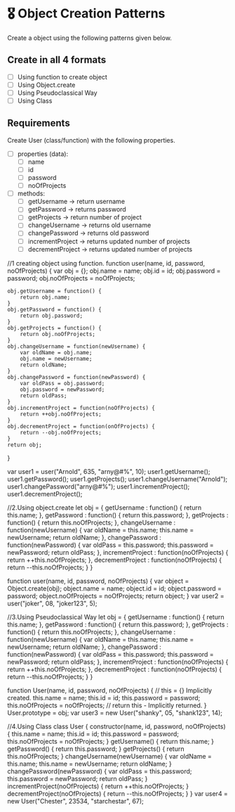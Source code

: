 # 🎖 Object Creation Patterns

Create a object using the following patterns given below.
## Create in all 4 formats
 * [ ] Using function to create object
 * [ ] Using Object.create
 * [ ] Using Pseudoclassical Way
 * [ ] Using Class

## Requirements
Create User (class/function) with the following properties.
* [ ] properties (data):
    * [ ] name
    * [ ] id
    * [ ] password
    * [ ] noOfProjects
* [ ] methods:
    * [ ] getUsername -> return username
    * [ ] getPassword -> returns password
    * [ ] getProjects -> return number of project
    * [ ] changeUsername -> returns old username
    * [ ] changePassword -> returns old password
    * [ ] incrementProject -> returns updated number of projects
    * [ ] decrementProject -> returns updated number of projects

//1 creating object using function.
function user(name, id, password, noOfProjects) {
    var obj = {};
    obj.name = name;
    obj.id = id;
    obj.password = password;
    obj.noOfProjects = noOfProjects;

    obj.getUsername = function() {
        return obj.name;
    }
    obj.getPassword = function() {
        return obj.password;
    }
    obj.getProjects = function() {
        return obj.noOfProjects;
    }
    obj.changeUsername = function(newUsername) {
        var oldName = obj.name;
        obj.name = newUsername;
        return oldName;
    }
    obj.changePassword = function(newPassword) {
        var oldPass = obj.password;
        obj.password = newPassword;
        return oldPass;
    }
    obj.incrementProject = function(noOfProjects) {
        return ++obj.noOfProjects;
    }
    obj.decrementProject = function(onOfProjects) {
        return --obj.noOfProjects;
    }
	return obj;
}

var user1 = user("Arnold", 635, "arny@#%", 10);
user1.getUsername();
user1.getPassword();
user1.getProjects();
user1.changeUsername("Arnold");
user1.changePassword("arny@#%");
user1.incrementProject();
user1.decrementProject();


//2.Using object.create
let obj = {
    getUsername : function() {
        return this.name;
    },
    getPassword : function() {
        return this.password;
    },
    getProjects : function() {
        return this.noOfProjects;
    },
    changeUsername : function(newUsername) {
        var oldName = this.name;
        this.name = newUsername;
        return oldName;
    },
    changePassword : function(newPassword) {
        var oldPass = this.password;
        this.password = newPassword;
        return oldPass;
    },
    incrementProject : function(noOfProjects) {
        return ++this.noOfProjects;
    },
    decrementProject : function(noOfProjects) {
        return --this.noOfProjects;
    }
}

function user(name, id, password, noOfProjects) {
    var object = Object.create(obj);
    object.name = name;
    object.id = id;
    object.password = password;
    object.noOfProjects = noOfProjects;
    return object;
}
var user2 = user("joker", 08, "joker123", 5);

//3.Using Pseudoclassical Way
let obj = {
    getUsername : function() {
        return this.name;
    },
    getPassword : function() {
        return this.password;
    },
    getProjects : function() {
        return this.noOfProjects;
    },
    changeUsername : function(newUsername) {
        var oldName = this.name;
        this.name = newUsername;
        return oldName;
    },
    changePassword : function(newPassword) {
        var oldPass = this.password;
        this.password = newPassword;
        return oldPass;
    },
    incrementProject : function(noOfProjects) {
        return ++this.noOfProjects;
    },
    decrementProject : function(noOfProjects) {
        return --this.noOfProjects;
    }
}

function User(name, id, password, noOfProjects) {
    // this = {} Implicitly created.
    this.name = name;
    this.id = id;
    this.password = password;
    this.noOfProjects = noOfProjects;
    // return this - Implicitly returned.
}
User.prototype = obj;
var user3 = new User("shanky", 05, "shank123", 14);


//4.Using Class
class User {
    constructor(name, id, password, noOfProjects) {
        this.name = name;
        this.id = id;
        this.password = password;
        this.noOfProjects = noOfProjects;
    }
    getUsername() {
        return this.name;
    }
    getPassword() {
        return this.password;
    }
    getProjects() {
        return this.noOfProjects;
    }
    changeUsername(newUsername) {
        var oldName = this.name;
        this.name = newUsername;
        return oldName;
    }
    changePassword(newPassword) {
        var oldPass = this.password;
        this.password = newPassword;
        return oldPass;
    }
    incrementProject(noOfProjects) {
        return ++this.noOfProjects;
    }
    decrementProject(noOfProjects) {
        return --this.noOfProjects;
    }
}
var user4 = new User("Chester", 23534, "starchestar", 67);